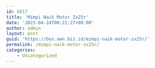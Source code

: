 ```yaml
---
id: 6817
title: 'Mimpi Naik Motor Zx25r'
date: '2023-04-24T00:21:27+00:00'
author: admin
layout: post
guid: 'https://bos.awn.biz.id/mimpi-naik-motor-zx25r/'
permalink: /mimpi-naik-motor-zx25r/
categories:
    - Uncategorized
---
```


